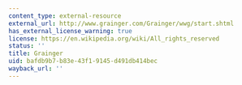 ```yaml
---
content_type: external-resource
external_url: http://www.grainger.com/Grainger/wwg/start.shtml
has_external_license_warning: true
license: https://en.wikipedia.org/wiki/All_rights_reserved
status: ''
title: Grainger
uid: bafdb9b7-b83e-43f1-9145-d491db414bec
wayback_url: ''
---
```


